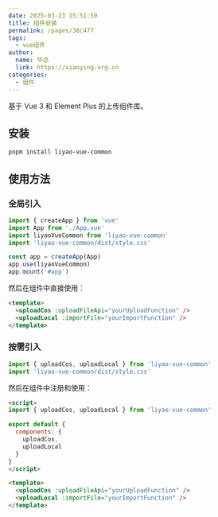 ```yaml
---
date: 2025-03-23 15:51:59
title: 组件安装
permalink: /pages/38c477
tags: 
  - vue组件
author:
  name: 华总
  link: https://xiaoying.org.cn
categories:
  - 组件
---
```


基于 Vue 3 和 Element Plus 的上传组件库。

## 安装

```bash
pnpm install liyao-vue-common
```

## 使用方法

### 全局引入

```js
import { createApp } from 'vue'
import App from './App.vue'
import liyaoVueCommon from 'liyao-vue-common'
import 'liyao-vue-common/dist/style.css'

const app = createApp(App)
app.use(liyaoVueCommon)
app.mount('#app')
```

然后在组件中直接使用：

```html
<template>
  <uploadCos :uploadFileApi="yourUploadFunction" />
  <uploadLocal :importFile="yourImportFunction" />
</template>
```

### 按需引入

```js
import { uploadCos, uploadLocal } from 'liyao-vue-common'
import 'liyao-vue-common/dist/style.css'
```

然后在组件中注册和使用：

```html
<script>
import { uploadCos, uploadLocal } from 'liyao-vue-common'

export default {
  components: {
    uploadCos,
    uploadLocal
  }
}
</script>

<template>
  <uploadCos :uploadFileApi="yourUploadFunction" />
  <uploadLocal :importFile="yourImportFunction" />
</template>
```

